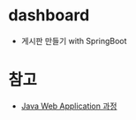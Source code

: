 # dashboard
- 게시판 만들기 with SpringBoot

# 참고
- [Java Web Application 과정](https://youtu.be/JUKehW-c484)
